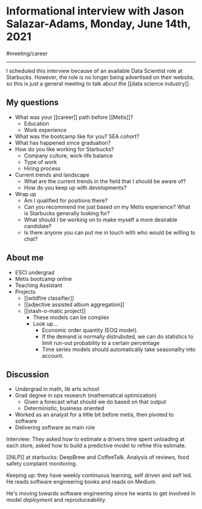 # Informational interview with Jason Salazar-Adams, Monday, June 14th, 2021
#meeting/career

---
I scheduled this interview because of an available Data Scientist role at Starbucks. However, the role is no longer being advertised on their website, so this is just a general meeting to talk about the [[data science industry]]. 

## My questions
- What was your [[career]] path before [[Metis]]?
	- Education
	- Work experience
- What was the bootcamp like for you? SEA cohort?
- What has happened since graduation?
- How do you like working for Starbucks?
	- Company culture, work-life balance
	- Type of work
	- Hiring process
- Current trends and landscape
	- What are the current trends in the field that I should be aware of?
	- How do you keep up with developments?
- Wrap up
	- Am I qualified for positions there?
	- Can you recommend me just based on my Metis experience? What is Starbucks generally looking for?
	- What should I be working on to make myself a more desirable candidate?
	- Is there anyone you can put me in touch with who would be willing to chat?

## About me
- ESCI undergrad
- Metis bootcamp online
- Teaching Assistant
- Projects
	- [[wildfire classifier]]
	- [[adjective assisted album aggregation]]
	- [[stash-o-matic project]]
		- These models can be complex
		- Look up...
			- Economic order quantity (EOQ model). 
			- If the demand is normally distrubuted, we can do statistics to limit run-out probability to a certain percentage
			- Time series models should automatically take seasonality into account. 

## Discussion
- Undergrad in math, lib arts school
- Grad degree in ops research (mathematical optimization)
	- Given a forecast what should we do based on that output
	- Deterministic, business oriented
- Worked as an analyst for a little bit before metis, then pivoted to software
- Delivering software as main role

Interview: They asked how to estimate a drivers time spent unloading at each store, asked how to build a predictive model to refine this estimate. 

[[NLP]] at starbucks: DeepBrew and CoffeeTalk. Analysis of reviews, food safety complaint monitoring. 

Keeping up: they have weekly continuous learning, self driven and self led. He reads software engineering books and reads on Medium. 

He's moving towards software engineering since he wants to get involved in model *deployment* and reproduceability. 